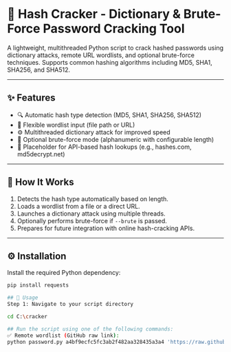 # 🔐 Hash Cracker - Dictionary & Brute-Force Password Cracking Tool

A lightweight, multithreaded Python script to crack hashed passwords using dictionary attacks, remote URL wordlists, and optional brute-force techniques. Supports common hashing algorithms including MD5, SHA1, SHA256, and SHA512.

---

## ✨ Features

- 🔍 Automatic hash type detection (MD5, SHA1, SHA256, SHA512)
- 📁 Flexible wordlist input (file path or URL)
- ⚙️ Multithreaded dictionary attack for improved speed
- 🧠 Optional brute-force mode (alphanumeric with configurable length)
- 🧩 Placeholder for API-based hash lookups (e.g., hashes.com, md5decrypt.net)

---

## 🧠 How It Works

1. Detects the hash type automatically based on length.
2. Loads a wordlist from a file or a direct URL.
3. Launches a dictionary attack using multiple threads.
4. Optionally performs brute-force if `--brute` is passed.
5. Prepares for future integration with online hash-cracking APIs.

---

## ⚙️ Installation

Install the required Python dependency:

```bash
pip install requests

## 🚀 Usage
Step 1: Navigate to your script directory

cd C:\cracker

## Run the script using one of the following commands:
✅ Remote wordlist (GitHub raw link):
python password.py a4bf9ecfc5fc3ab2f482aa328435a3a4 'https://raw.githubusercontent.com/nonigopalchandro/password/refs/heads/main/pass.txt'
